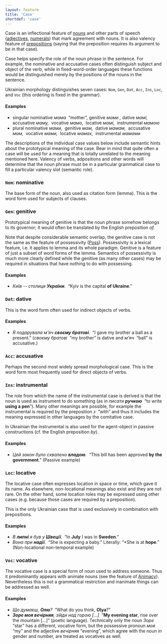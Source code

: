 ```yaml
---
layout: feature
title: 'Case'
shortdef: 'case'
---
```


Case is an inflectional feature of [nouns](uk-pos/NOUN) and other parts of speech ([adjectives](uk-pos/ADJ), [numerals](uk-pos/NUM)) that mark agreement with nouns. It is also valency feature of [prepositions](uk-pos/ADP) (saying that the preposition requires its argument to be in that case).

Case helps specify the role of the noun phrase in the sentence. For example, the nominative and accusative cases often distinguish subject and object of the verb, while in fixed-word-order languages these functions would be distinguished merely by the positions of the nouns in the sentence.

Ukrainian morphology distinguishes seven cases: `Nom`, `Gen`, `Dat`, `Acc`, `Ins`, `Loc`, and `Voc` (this ordering is fixed in the grammar).

#### Examples

* singular nominative _мама&nbsp;_ “mother”, genitive _мами&nbsp;,_ dative _мамі,&nbsp;_ accusative _маму,&nbsp;_ vocative _мамо,&nbsp;_ locative _мамі,&nbsp;_ instrumental _мамою_
* plural nominative _мами,&nbsp;_ genitive _мам,&nbsp;_ dative _мамам,&nbsp;_ accusative _мам,&nbsp;_ vocative _мами,&nbsp;_ locative _мамах,&nbsp;_ instrumental _мамами_

The descriptions of the individual case values below include semantic hints about the prototypical meaning of the case. Bear in mind that quite often a case will be used for a meaning that is totally unrelated to the meaning mentioned here. Valency of verbs, adpositions and other words will determine that the noun phrase must be in a particular grammatical case to fill a particular valency slot (semantic role).

### `Nom`: nominative

The base form of the noun, also used as citation form (lemma). This is the word form used for subjects of clauses.

### `Gen`: genitive

Prototypical meaning of genitive is that the noun phrase somehow belongs to its governor; it would often be translated by the English
preposition _of._

Note that despite considerable semantic overlap, the genitive case is not the same as the feature of possessivity ([Poss]()). Possessivity is a lexical feature, i.e. it applies to lemma and its whole paradigm. Genitive is a feature of just a subset of word forms of the lemma. Semantics of possessivity is much more clearly defined while the genitive (as many other cases) may be required in situations that have nothing to do with possessing. 

#### Examples

* _Київ -- столиця <b>України</b>.&nbsp;_ “Kyiv is the capital <b>of Ukraine</b>.”

### `Dat`: dative

This is the word form often used for indirect objects of verbs.

#### Examples

* _Я подарувала м'яч <b>своєму братові</b>.&nbsp;_ “I gave my brother a ball as a present.” (_своєму братові&nbsp;_ “my brother” is dative and  _м'яч&nbsp;_ “ball” is accusative.)

### `Acc`: accusative

Perhaps the second most widely spread morphological case. This is the word form most frequently used for direct objects of verbs.

### `Ins`: instrumental

The role from which the name of the instrumental case is derived is that the noun is used as instrument to do something (as in _писати <b>ручкою</b>&nbsp;_ “to write <b>using a pen</b>”). Many other meanings are possible, for example the instrumental is required by the
preposition _з&nbsp;_ “with” and thus it includes the meaning expressed in other languages by the comitative case.

In Ukrainian the instrumental is also used for the agent-object in passive constructions (cf. the English preposition _by_).

#### Examples

* _Цей закон було схвалено <b>владою</b>.&nbsp;_ “This bill has been approved <b>by the government</b>.” (Passive example)

### `Loc`: locative

The locative case often expresses location in space or time, which gave it its name. As elsewhere, non-locational meanings also exist and they are not rare. On the other hand, some location roles may be expressed using other cases (e.g. because those cases are required by a preposition).

This is the only Ukrainian case that is used exclusively in combination with prepositions.

#### Examples

* _В <b>липні</b> я був у <b>Швеції</b>.&nbsp;_ “In <b>July</b> I was in <b>Sweden</b>.”
* _Вона при <b>надії</b>.&nbsp;_ “She is expecting a baby.” Literally: “*She is at <b>hope</b>.” (Non-locational non-temporal example)

### `Voc`: vocative

The vocative case is a special form of noun used to address someone. Thus it predominantly appears with animate nouns (see the
feature of [Animacy]()). Nevertheless this is not a grammatical restriction and inanimate things can be addressed as well.

#### Examples

* _Що думаєш, <b>Олю</b>?&nbsp;_ “What do you think, <b>Olya</b>?”
* _<b>Зоре моя вечірняя</b>, зійди над горою [...]&nbsp;_ “<b>My evening star</b>, rise over the mountain [...]” (poetic language). Technically only the noun _Зоре_ “star” has a different, vocative form, but the possessive pronoun _моя_ “my” and the adjective _вечірняя_ “evening”, which agree with the noun in gender and number, are treated as vocatives as well.
<!-- Interlanguage links updated Út zář 29 20:43:00 CEST 2020 -->
